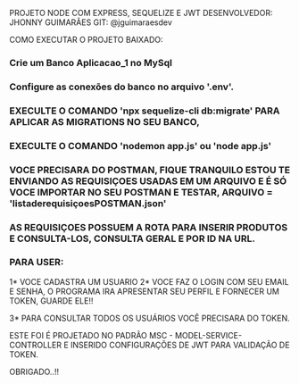 PROJETO NODE COM EXPRESS, SEQUELIZE E JWT 
DESENVOLVEDOR:  JHONNY GUIMARÃES
GIT: @jguimaraesdev

COMO EXECUTAR O PROJETO BAIXADO:

### Crie um Banco Aplicacao_1 no MySql
### Configure as conexões do banco no arquivo '.env'.
### EXECULTE O COMANDO 'npx sequelize-cli db:migrate' PARA APLICAR AS MIGRATIONS NO SEU BANCO,

### EXECULTE O COMANDO 'nodemon app.js' ou 'node app.js'

### VOCE PRECISARA DO POSTMAN, FIQUE TRANQUILO ESTOU TE ENVIANDO AS REQUISIÇOES USADAS EM UM ARQUIVO E É SÓ VOCE IMPORTAR NO SEU POSTMAN E TESTAR, ARQUIVO = 'listaderequisiçoesPOSTMAN.json'

### AS REQUISIÇOES POSSUEM A ROTA PARA INSERIR PRODUTOS E CONSULTA-LOS, CONSULTA GERAL E POR ID NA URL.

### PARA USER:

1* VOCE CADASTRA UM USUARIO
2* VOCE FAZ O LOGIN COM SEU EMAIL E SENHA,
    O PROGRAMA IRA APRESENTAR SEU PERFIL E FORNECER UM TOKEN, GUARDE ELE!!

3* PARA CONSULTAR TODOS OS USUÁRIOS VOCÊ PRECISARA DO TOKEN.

ESTE FOI É PROJETADO NO PADRÃO MSC - MODEL-SERVICE-CONTROLLER E INSERIDO CONFIGURAÇÕES DE JWT 
PARA VALIDAÇÃO DE TOKEN.

OBRIGADO..!!





